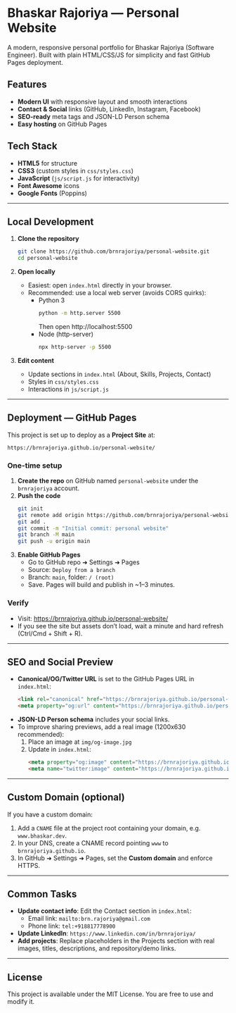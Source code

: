 # Bhaskar Rajoriya — Personal Website

A modern, responsive personal portfolio for Bhaskar Rajoriya (Software Engineer). Built with plain HTML/CSS/JS for simplicity and fast GitHub Pages deployment.

## Features
- **Modern UI** with responsive layout and smooth interactions
- **Contact & Social** links (GitHub, LinkedIn, Instagram, Facebook)
- **SEO-ready** meta tags and JSON-LD Person schema
- **Easy hosting** on GitHub Pages

## Tech Stack
- **HTML5** for structure
- **CSS3** (custom styles in `css/styles.css`)
- **JavaScript** (`js/script.js` for interactivity)
- **Font Awesome** icons
- **Google Fonts** (Poppins)

---

## Local Development

1. **Clone the repository**
   ```bash
   git clone https://github.com/brnrajoriya/personal-website.git
   cd personal-website
   ```

2. **Open locally**
   - Easiest: open `index.html` directly in your browser.
   - Recommended: use a local web server (avoids CORS quirks):
     - Python 3
       ```bash
       python -m http.server 5500
       ```
       Then open http://localhost:5500
     - Node (http-server)
       ```bash
       npx http-server -p 5500
       ```

3. **Edit content**
   - Update sections in `index.html` (About, Skills, Projects, Contact)
   - Styles in `css/styles.css`
   - Interactions in `js/script.js`

---

## Deployment — GitHub Pages

This project is set up to deploy as a **Project Site** at:

```
https://brnrajoriya.github.io/personal-website/
```

### One-time setup
1. **Create the repo** on GitHub named `personal-website` under the `brnrajoriya` account.
2. **Push the code**
   ```bash
   git init
   git remote add origin https://github.com/brnrajoriya/personal-website.git
   git add .
   git commit -m "Initial commit: personal website"
   git branch -M main
   git push -u origin main
   ```
3. **Enable GitHub Pages**
   - Go to GitHub repo ➜ Settings ➜ Pages
   - Source: `Deploy from a branch`
   - Branch: `main`, folder: `/ (root)`
   - Save. Pages will build and publish in ~1–3 minutes.

### Verify
- Visit: https://brnrajoriya.github.io/personal-website/
- If you see the site but assets don’t load, wait a minute and hard refresh (Ctrl/Cmd + Shift + R).

---

## SEO and Social Preview

- **Canonical/OG/Twitter URL** is set to the GitHub Pages URL in `index.html`:
  ```html
  <link rel="canonical" href="https://brnrajoriya.github.io/personal-website/">
  <meta property="og:url" content="https://brnrajoriya.github.io/personal-website/">
  ```
- **JSON-LD Person schema** includes your social links.
- To improve sharing previews, add a real image (1200x630 recommended):
  1. Place an image at `img/og-image.jpg`
  2. Update in `index.html`:
     ```html
     <meta property="og:image" content="https://brnrajoriya.github.io/personal-website/img/og-image.jpg">
     <meta name="twitter:image" content="https://brnrajoriya.github.io/personal-website/img/og-image.jpg">
     ```

---

## Custom Domain (optional)

If you have a custom domain:
1. Add a `CNAME` file at the project root containing your domain, e.g. `www.bhaskar.dev`.
2. In your DNS, create a CNAME record pointing `www` to `brnrajoriya.github.io`.
3. In GitHub ➜ Settings ➜ Pages, set the **Custom domain** and enforce HTTPS.

---

## Common Tasks

- **Update contact info**: Edit the Contact section in `index.html`:
  - Email link: `mailto:brn.rajoriya@gmail.com`
  - Phone link: `tel:+918817778900`
- **Update LinkedIn**: `https://www.linkedin.com/in/brnrajoriya/`
- **Add projects**: Replace placeholders in the Projects section with real images, titles, descriptions, and repository/demo links.

---

## License

This project is available under the MIT License. You are free to use and modify it.
